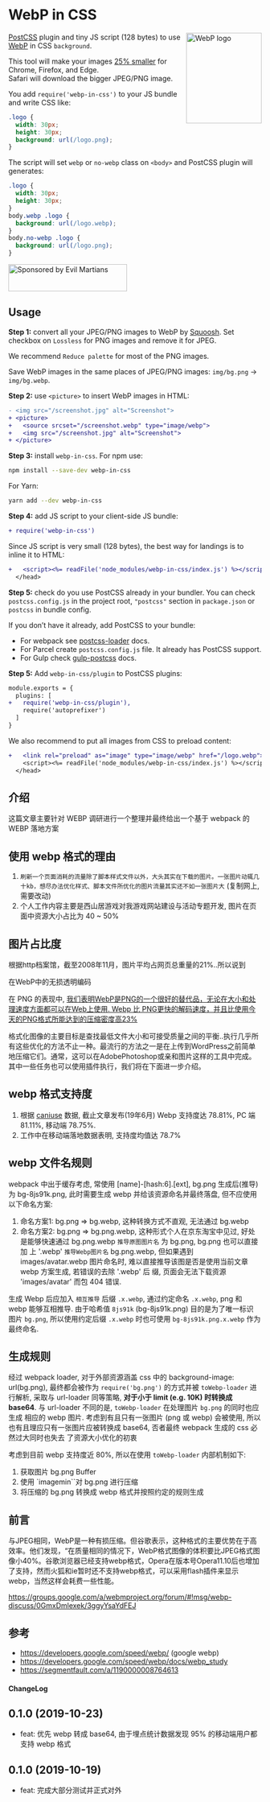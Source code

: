 # WebP in CSS

<img src="https://ai.github.io/webp-in-css/webp-logo.svg" align="right"
     alt="WebP logo" width="150" height="180">

[PostCSS] plugin and tiny JS script (128 bytes) to use [WebP] in CSS `background`.

This tool will make your images [25% smaller] for Chrome, Firefox, and Edge.
Safari will download the bigger JPEG/PNG image.

You add `require('webp-in-css')` to your JS bundle and write CSS like:

```css
.logo {
  width: 30px;
  height: 30px;
  background: url(/logo.png);
}
```

The script will set `webp` or `no-webp` class on `<body>`
and PostCSS plugin will generates:

```css
.logo {
  width: 30px;
  height: 30px;
}
body.webp .logo {
  background: url(/logo.webp);
}
body.no-webp .logo {
  background: url(/logo.png);
}
```

[25% smaller]: https://developers.google.com/speed/webp/docs/webp_lossless_alpha_study#results
[PostCSS]: https://github.com/postcss/postcss
[WebP]: https://en.wikipedia.org/wiki/WebP

<a href="https://evilmartians.com/?utm_source=webp-in-css">
  <img src="https://evilmartians.com/badges/sponsored-by-evil-martians.svg"
       alt="Sponsored by Evil Martians" width="236" height="54">
</a>


## Usage

**Step 1:** convert all your JPEG/PNG images to WebP by [Squoosh].
Set checkbox on `Lossless` for PNG images and remove it for JPEG.

We recommend `Reduce palette` for most of the PNG images.

Save WebP images in the same places of JPEG/PNG images:
`img/bg.png` → `img/bg.webp`.

**Step 2:** use `<picture>` to insert WebP images in HTML:

```diff html
- <img src="/screenshot.jpg" alt="Screenshot">
+ <picture>
+   <source srcset="/screenshot.webp" type="image/webp">
+   <img src="/screenshot.jpg" alt="Screenshot">
+ </picture>
```

**Step 3:** install `webp-in-css`. For npm use:

```sh
npm install --save-dev webp-in-css
```

For Yarn:

```sh
yarn add --dev webp-in-css
```

**Step 4:** add JS script to your client-side JS bundle:

```diff js
+ require('webp-in-css')
```

Since JS script is very small (128 bytes), the best way for landings
is to inline it to HTML:

```diff html
+   <script><%= readFile('node_modules/webp-in-css/index.js') %></script>
  </head>
```

**Step 5:** check do you use PostCSS already in your bundler.
You can check `postcss.config.js` in the project root,
`"postcss"` section in `package.json` or `postcss` in bundle config.

If you don’t have it already, add PostCSS to your bundle:

* For webpack see [postcss-loader] docs.
* For Parcel create `postcss.config.js` file.
  It already has PostCSS support.
* For Gulp check [gulp-postcss] docs.

**Step 5:** Add `webp-in-css/plugin` to PostCSS plugins:

```diff js
module.exports = {
  plugins: [
+   require('webp-in-css/plugin'),
    require('autoprefixer')
  ]
}
```

We also recommend to put all images from CSS to preload content:

```diff html
+   <link rel="preload" as="image" type="image/webp" href="/logo.webp">
    <script><%= readFile('node_modules/webp-in-css/index.js') %></script>
  </head>
```

[postcss-loader]: https://github.com/postcss/postcss-loader#usage
[gulp-postcss]: https://github.com/postcss/gulp-postcss
[Squoosh]: https://squoosh.app/


## 介绍

这篇文章主要针对 WEBP 调研进行一个整理并最终给出一个基于 webpack 的 WEBP 落地方案

## 使用 webp 格式的理由

1. `刷新一个页面消耗的流量除了脚本样式文件以外，大头其实在下载的图片。一张图片动辄几十kb，想尽办法优化样式、脚本文件所优化的图片流量其实还不如一张图片大` (复制网上, 需要改动)
2. 个人工作内容主要是西山居游戏对我游戏网站建设与活动专题开发, 图片在页面中资源大小占比为 40 ~ 50%

## 图片占比度

根据http档案馆，截至2008年11月，图片平均占网页总重量的21%..所以说到

在WebP中的无损透明编码

在 PNG 的表现中, [我们表明WebP是PNG的一个很好的替代品，无论在大小和处理速度方面都可以在Web上使用. Webp 比 PNG更快的解码速度，并且比使用今天的PNG格式所能达到的压缩密度高23%](https://developers.google.com/speed/webp/docs/webp_lossless_alpha_study)

格式化图像的主要目标是查找最低文件大小和可接受质量之间的平衡..执行几乎所有这些优化的方法不止一种。最流行的方法之一是在上传到WordPress之前简单地压缩它们。通常，这可以在AdobePhotoshop或亲和图片这样的工具中完成。其中一些任务也可以使用插件执行，我们将在下面进一步介绍。

## webp 格式支持度

1. 根据 [caniuse](https://www.caniuse.com/#search=webp) 数据, 截止文章发布(19年6月) Webp 支持度达 78.81%, PC 端 81.11%, 移动端 78.75%.
2. 工作中在移动端落地数据表明, 支持度均值达 78.7%

## webp 文件名规则

webpack 中出于缓存考虑, 常使用 [name]-[hash:6].[ext], bg.png 生成后(推导)为 bg-8js91k.png, 此时需要生成 webp 并给该资源命名并最终落盘, 但不应使用以下命名方案:

1. 命名方案1: bg.png => bg.webp, 这种转换方式不直观, 无法通过 bg.webp <br />
2. 命名方案2: bg.png => bg.png.webp, 这种形式个人在京东淘宝中见过, 好处是能够快速通过 bg.png.webp `推导原图图片名` 为 bg.png, bg.png 也可以直接加
上 '.webp' `推导Webp图片名` bg.png.webp, 但如果遇到 images/avatar.webp 图片命名时, 难以直接推导该图是否是使用当前文章 webp 方案生成, 若错误的去除 '.webp' 后
缀, 页面会无法下载资源 'images/avatar' 而包 404 错误.

生成 Webp 后应加入 `相互推导` 后缀 `.x.webp`, 通过约定命名 `.x.webp`, png 和 webp 能够互相推导. 由于哈希值 `8js91k` (bg-8js91k.png) 目的是为了唯一标识
图片 `bg.png`, 所以使用约定后缀 `.x.webp` 时也可使用 `bg-8js91k.png.x.webp` 作为最终命名.

## 生成规则

经过 webpack loader, 对于外部资源涵盖 css 中的 background-image: url(bg.png), 最终都会被作为 `require('bg.png')` 的方式并被 `toWebp-loader` 进行解析,
采取与 url-loader 同等策略, **对于小于 limit (e.g. 10K) 时转换成 base64**. 与 url-loader 不同的是, `toWebp-loader` 在处理图片 `bg.png` 的同时也应生成
相应的 webp 图片. 考虑到有且只有一张图片 (png 或 webp) 会被使用, 所以也有且理应只有一张图片应被转换成 base64, 否者最终 webpack 生成的 css 必然过大同时也失去
了资源大小优化的初衷

考虑到目前 webp 支持度近 80%, 所以在使用 `toWebp-loader` 内部机制如下: 

1. 获取图片 bg.png Buffer
2. 使用 `imagemin``对 bg.png 进行压缩
3. 将压缩的 bg.png 转换成 webp 格式并按照约定的规则生成

## 前言
与JPEG相同，WebP是一种有损压缩。但谷歌表示，这种格式的主要优势在于高效率。他们发现，“在质量相同的情况下，WebP格式图像的体积要比JPEG格式图像小40%。谷歌浏览器已经支持webp格式，Opera在版本号Opera11.10后也增加了支持，然而火狐和ie暂时还不支持webp格式，可以采用flash插件来显示webp，当然这样会耗费一些性能。

https://groups.google.com/a/webmproject.org/forum/#!msg/webp-discuss/0GmxDmlexek/3ggyYsaYdFEJ

## 参考
* https://developers.google.com/speed/webp/ (google webp)
* https://developers.google.com/speed/webp/docs/webp_study
* https://segmentfault.com/a/1190000008764613

#### ChangeLog

## 0.1.0 (2019-10-23)

* feat: 优先 webp 转成 base64, 由于埋点统计数据发现 95% 的移动端用户都支持 webp 格式

## 0.1.0 (2019-10-19)

* feat: 完成大部分测试并正式对外
